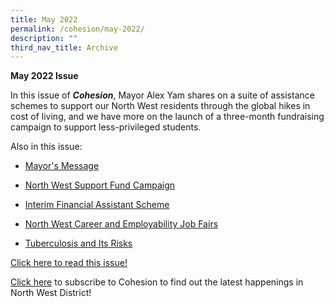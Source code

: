 ```yaml
---
title: May 2022
permalink: /cohesion/may-2022/
description: ""
third_nav_title: Archive
---
```


**May 2022 Issue** 

In this issue of **_Cohesion_**, Mayor Alex Yam shares on a suite of assistance schemes to support our North West residents through the global hikes in cost of living, and we have more on the launch of a three-month fundraising campaign to support less-privileged students.

Also in this issue:
* [Mayor's Message](https://go.gov.sg/mayor-message)
* [North West Support Fund Campaign](https://go.gov.sg/ssf-article)

* [Interim Financial Assistant Scheme](https://go.gov.sg/ifas-article)
* [North West Career and Employability Job Fairs](https://go.gov.sg/maybank-article) 
* [Tuberculosis and Its Risks](https://go.gov.sg/tb-awareness-article)

[Click here to read this issue!](https://www-cdc-gov-sg-admin.cwp.sg/docs/librariesprovider4/documents-nwcdc/cohesion/biggest-scams-of-2021-and-how-to-spot-them-cohesion-mar-2022.pdf?sfvrsn=2fe5e560_2)

[Click here](https://form.gov.sg/#!/630866290405b700128d6e53) to subscribe to Cohesion to find out the latest happenings in North West District!